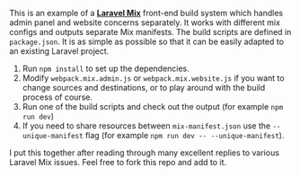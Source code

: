 This is an example of a [__Laravel Mix__](https://github.com/JeffreyWay/laravel-mix) front-end build system which handles admin panel and website concerns separately. It works with different mix configs and outputs separate Mix manifests. The build scripts are defined in `package.json`. It is as simple as possible so that it can be easily adapted to an existing Laravel project.

1. Run `npm install` to set up the dependencies.
2. Modify `webpack.mix.admin.js` or `webpack.mix.website.js` if you want to change sources and destinations, or to play around with the build process of course.
3. Run one of the build scripts and check out the output (for example `npm run dev`)
4. If you need to share resources between `mix-manifest.json` use the `--unique-manifest` flag (for example `npm run dev -- --unique-manifest`).

I put this together after reading through many excellent replies to various Laravel Mix issues. Feel free to fork this repo and add to it.